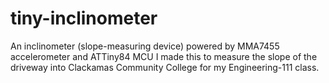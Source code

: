 # tiny-inclinometer
An inclinometer (slope-measuring device) powered by MMA7455 accelerometer and ATTiny84 MCU
I made this to measure the slope of the driveway into Clackamas Community College 
for my Engineering-111 class.
